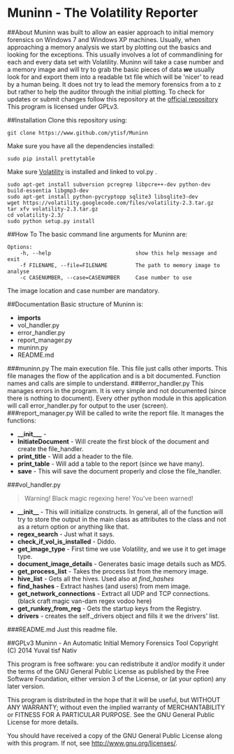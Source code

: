 # Muninn - The Volatility Reporter

##About
Muninn was built to allow an easier approach to initial memory forensics on Windows 7 and Windows XP machines. Usually, when approaching a memory analysis we start by plotting out the basics and looking for the exceptions. This usually involves a lot of commandlining for each and every data set with Volatility. 
Muninn will take a case number and a memory image and will try to grab the basic pieces of data _**we**_ usually look for and export them into a readable txt file which will be 'nicer' to read by a human being. It does not try to lead the memory forensics from a to z but rather to help the auditor through the initial plotting.
To check for updates or submit changes follow this repository at the [official repository](https://github.com/ytisf/Muninn)
This program is licensed under GPLv3.

##Installation
Clone this repository using:

    git clone https://www.github.com/ytisf/Muninn

Make sure you have all the dependencies installed:

    sudo pip install prettytable
    
Make sure [Volatility](https://code.google.com/p/volatility/) is installed and linked to vol.py . 

    sudo apt-get install subversion pcregrep libpcre++-dev python-dev build-essentia libgmp3-dev
    sudo apt-get install python-pycryptopp sqlite3 libsqlite3-dev
    wget https://volatility.googlecode.com/files/volatility-2.3.tar.gz
    tar xfv volatility-2.3.tar.gz
    cd volatility-2.3/
    sudo python setup.py install

##How To
The basic command line arguments for Muninn are:

    Options:
        -h, --help                           show this help message and exit
        -f FILENAME, --file=FILENAME         The path to memory image to analyse
        -c CASENUMBER, --case=CASENUMBER     Case number to use

The image location and case number are mandatory.


##Documentation
Basic structure of Muninn is:

* **imports**
* vol_handler.py 
* error_handler.py
* report_manager.py
* muninn.py
* README.md

###muninn.py
The main execution file. This file just calls other imports. This file manages the flow of the application and is a bit documented. Function names and calls are simple to understand.
###error_handler.py
This manages errors in the program. It is very simple and not documented (since there is nothing to document). Every other python module in this application will call error_handler.py for output to the user (screen).
###report_manager.py
Will be called to write the report file. It manages the functions:

* **\_\_init___** - 
* **InitiateDocument** - Will create the first block of the document and create the file_handler.
* **print_title** - Will add a header to the file.
* **print_table** - Will add a table to the report (since we have many).
* **save** - This will save the document properly and close the file_handler.

###vol_handler.py
> Warning! Black magic regexing here!
> You've been warned!

* **\_\_init__** - This will initialize constructs. In general, all of the function will try to store the output in the main class as attributes to the class and not as a return option or anything like that.
* **regex_search** - Just what it says.
* **check_if_vol_is_installed** - Diddo.
* **get_image_type** - First time we use Volatility, and we use it to get image type. 
* **document_image_details** - Generates basic image details such as MD5.
* **get_process_list** - Takes the process list from the memory image.
* **hive_list** - Gets all the hives. Used also at *find\_hashes*
* **find_hashes** - Extract hashes (and users) from mem image. 
* **get_network_connections** - Extract all UDP and TCP connections. (black craft magic van-dam regex vodoo here)
* **get_runkey_from_reg** - Gets the startup keys from the Registry.
* **drivers** - creates the self._drivers object and fills it we the drivers' list.

###README.md
Just this readme file.

##GPLv3
Muninn - An Automatic Initial Memory Forensics Tool
Copyright (C) 2014 Yuval tisf Nativ

This program is free software: you can redistribute it and/or modify
it under the terms of the GNU General Public License as published by
the Free Software Foundation, either version 3 of the License, or
(at your option) any later version.

This program is distributed in the hope that it will be useful,
but WITHOUT ANY WARRANTY; without even the implied warranty of
MERCHANTABILITY or FITNESS FOR A PARTICULAR PURPOSE.  See the
GNU General Public License for more details.

You should have received a copy of the GNU General Public License
along with this program.  If not, see <http://www.gnu.org/licenses/>.

